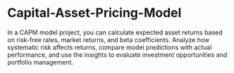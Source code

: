 # Capital-Asset-Pricing-Model
In a CAPM model project, you can calculate expected asset returns based on risk-free rates, market returns, and beta coefficients. Analyze how systematic risk affects returns, compare model predictions with actual performance, and use the insights to evaluate investment opportunities and portfolio management.
